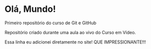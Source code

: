 # Olá, Mundo!
Primeiro repositório do curso de Git e GitHub

Repositório criado durante uma aula ao vivo do Curso em Vídeo.

Essa linha eu adicionei diretamente no site! QUE IMPRESSIONANTE!!!

